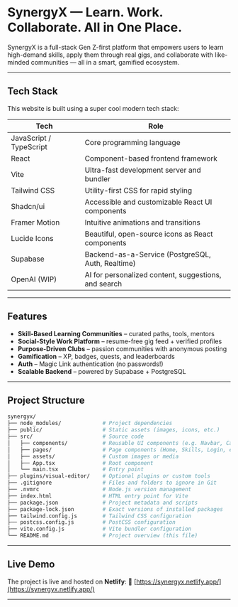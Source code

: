 # SynergyX — Learn. Work. Collaborate. All in One Place.

SynergyX is a full-stack Gen Z-first platform that empowers users to learn high-demand skills, apply them through real gigs, and collaborate with like-minded communities — all in a smart, gamified ecosystem.

---

## Tech Stack

This website is built using a super cool modern tech stack:

| Tech            | Role                                                  |
|-----------------|-------------------------------------------------------|
| JavaScript / TypeScript | Core programming language                        |
| React           | Component-based frontend framework                    |
| Vite            | Ultra-fast development server and bundler            |
| Tailwind CSS    | Utility-first CSS for rapid styling                  |
| Shadcn/ui       | Accessible and customizable React UI components       |
| Framer Motion   | Intuitive animations and transitions                  |
| Lucide Icons    | Beautiful, open-source icons as React components     |
| Supabase        | Backend-as-a-Service (PostgreSQL, Auth, Realtime)    |
| OpenAI (WIP)    | AI for personalized content, suggestions, and search |

---

## Features

- **Skill-Based Learning Communities** – curated paths, tools, mentors
- **Social-Style Work Platform** – resume-free gig feed + verified profiles
- **Purpose-Driven Clubs** – passion communities with anonymous posting
- **Gamification** – XP, badges, quests, and leaderboards
- **Auth** – Magic Link authentication (no passwords!)
- **Scalable Backend** – powered by Supabase + PostgreSQL

---

## Project Structure

```bash
synergyx/
├── node_modules/             # Project dependencies
├── public/                   # Static assets (images, icons, etc.)
├── src/                      # Source code
│   ├── components/           # Reusable UI components (e.g. Navbar, Cards)
│   ├── pages/                # Page components (Home, Skills, Login, etc.)
│   ├── assets/               # Custom images or media
│   ├── App.tsx               # Root component
│   └── main.tsx              # Entry point
├── plugins/visual-editor/    # Optional plugins or custom tools
├── .gitignore                # Files and folders to ignore in Git
├── .nvmrc                    # Node.js version management
├── index.html                # HTML entry point for Vite
├── package.json              # Project metadata and scripts
├── package-lock.json         # Exact versions of installed packages
├── tailwind.config.js        # Tailwind CSS configuration
├── postcss.config.js         # PostCSS configuration
├── vite.config.js            # Vite bundler configuration
└── README.md                 # Project overview (this file)

```
---

## Live Demo
The project is live and hosted on **Netlify**:
🔗 [https://synergyx.netlify.app/](https://synergyx.netlify.app/)

---
